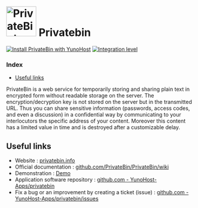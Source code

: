 # <img src="/images/zerobin_logo.svg" height="80px" alt="PrivateBin's logo"> Privatebin

[![Install PrivateBin with YunoHost](https://install-app.yunohost.org/install-with-yunohost.png)](https://install-app.yunohost.org/?app=privatebin) [![Integration level](https://dash.yunohost.org/integration/privatebin.svg)](https://dash.yunohost.org/appci/app/privatebin)

### Index

- [Useful links](#useful-links)

PrivateBin is a web service for temporarily storing and sharing plain text in encrypted form without readable storage on the server. The encryption/decryption key is not stored on the server but in the transmitted URL. Thus you can share sensitive information (passwords, access codes, and even a discussion) in a confidential way by communicating to your interlocutors the specific address of your content. Moreover this content has a limited value in time and is destroyed after a customizable delay.

## Useful links

+ Website : [privatebin.info](https://privatebin.info/)
+ Official documentation : [github.com/PrivateBin/PrivateBin/wiki](https://github.com/PrivateBin/PrivateBin/wiki)
+ Demonstration : [Demo](https://privatebin.net/)
+ Application software repository : [github.com - YunoHost-Apps/privatebin](https://github.com/YunoHost-Apps/privatebin_ynh)
+ Fix a bug or an improvement by creating a ticket (issue) : [github.com - YunoHost-Apps/privatebin/issues](https://github.com/YunoHost-Apps/privatebin_ynh/issues)
